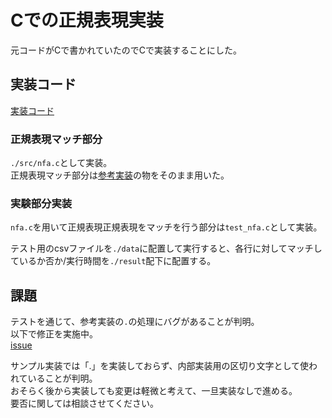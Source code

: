 # Cでの正規表現実装  
  
元コードがCで書かれていたのでCで実装することにした。  
  
## 実装コード  
[実装コード](https://github.com/NamelessOgya/regular-expression-using-kagayaki/tree/fix-dot-related-bug)  
  
### 正規表現マッチ部分  
```./src/nfa.c```として実装。   
正規表現マッチ部分は[参考実装](https://rdm.nii.ac.jp/4gnfr/wiki/1b_%E5%8F%82%E8%80%83%E5%AE%9F%E8%A3%85%E3%81%AE%E8%AA%BF%E6%9F%BB/)の物をそのまま用いた。  
  
### 実験部分実装  
```nfa.c```を用いて正規表現正規表現をマッチを行う部分は```test_nfa.c```として実装。  
  
テスト用のcsvファイルを```./data```に配置して実行すると、各行に対してマッチしているか否か/実行時間を```./result```配下に配置する。  
  
## 課題  
テストを通じて、参考実装の```.```の処理にバグがあることが判明。  
以下で修正を実施中。  
[issue](https://github.com/NamelessOgya/regular-expression-using-kagayaki/issues/1)  
  
サンプル実装では「.」を実装しておらず、内部実装用の区切り文字として使われていることが判明。  
おそらく後から実装しても変更は軽微と考えて、一旦実装なしで進める。  
要否に関しては相談させてください。